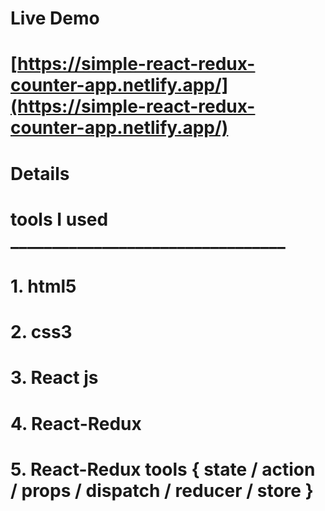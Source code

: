# Live Demo

# [https://simple-react-redux-counter-app.netlify.app/](https://simple-react-redux-counter-app.netlify.app/)


# __Details__


# tools I used  _________________________________

# 1. html5
# 2. css3
# 3. React js
# 4. React-Redux
# 5. React-Redux tools { state / action / props / dispatch / reducer / store }  


     
  




